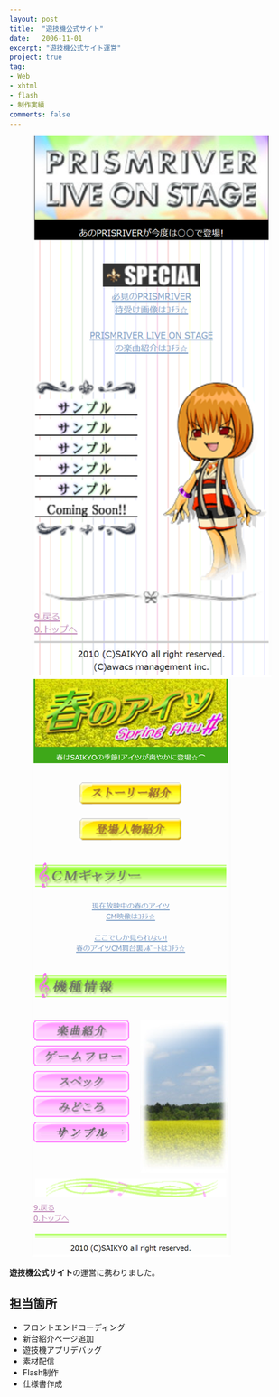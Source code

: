 ```yaml
---
layout: post
title:  "遊技機公式サイト"
date:   2006-11-01
excerpt: "遊技機公式サイト運営"
project: true
tag:
- Web
- xhtml
- flash
- 制作実績
comments: false
---
```


<figure class="half">
    <img src= "../assets/img/tose1.png" alt="遊技機公式サイト">
    <img src= "../assets/img/tose2.png" alt="遊技機公式サイト">
    <figcaption></figcaption>
</figure>
<!-- <div class="center">
    <a href="http://senkin.gree-pf.net/" class="btn">Link</a>
</div> -->

<b>遊技機公式サイト</b>の運営に携わりました。

## 担当箇所
* フロントエンドコーディング
* 新台紹介ページ追加
* 遊技機アプリデバッグ
* 素材配信
* Flash制作
* 仕様書作成

